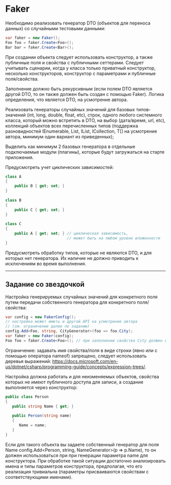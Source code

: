 # Faker
Необходимо реализовать генератор DTO (объектов для переноса данных) со случайными тестовыми данными:
``` c#
var faker = new Faker();
Foo foo = faker.Create<Foo>();
Bar bar = faker.Create<Bar>();
```
При создании объекта следует использовать конструктор, а также публичные поля и свойства с 
публичными сеттерами. Следует учитывать сценарии, когда у класса только приватный 
конструктор, несколько конструкторов, конструктор с параметрами и публичные поля/свойства.

Заполнение должно быть рекурсивным (если полем DTO является другой DTO, то он также 
должен быть создан с помощью Faker). Логика определения, что является DTO, на усмотрение 
автора.

Реализовать генераторы случайных значений для базовых типов-значений (int, long, 
double, float, etc), строк, одного любого системного класса, который можно встретить в DTO, 
на выбор (дата/время, url, etc), коллекций объектов всех перечисленных типов (поддержка 
разновидностей IEnumerable<T>, List<T>, IList<T>, ICollection<T>, T[] на 
усмотрение автора, минимум один вариант из приведенных);

Выделить как минимум 2 базовых генератора в отдельные подключаемые модули (плагины),
которые будут загружаться на старте приложения.

Предусмотреть учет циклических зависимостей:
```C#
class A
{
    public B { get; set; }
}
​
class B
{
    public C { get; set; }
}
​
class C
{
    public A { get; set; } // циклическая зависимость, 
                           // может быть на любом уровне вложенности
}
```
Предусмотреть обработку типов, которые не являются DTO, и для которых нет генератора. Их 
наличие не должно приводить к исключениям во время выполнения.
_____
## **Задание со звездочкой**

Настройка генерируемых случайных значений для конкретного поля путем передачи 
собственного генератора для конкретного поля/свойства:
```c#
var config = new FakerConfig();
// настройка может иметь и другой API на усмотрение автора 
// (см. ограничение далее по заданию)
config.Add<Foo, string, CityGenerator>(foo => foo.City); 
var faker = new Faker(config);
Foo foo = faker.Create<Foo>(); // при заполнении свойства City должен использоваться CityGenerator
```
Ограничение: задавать имя свойства/поля в виде строки (явно или с помощью оператора
nameof) запрещено, следует использовать деревья выражений:
https://docs.microsoft.com/en-us/dotnet/csharp/programming-guide/concepts/expression-trees/.

Настройка должна работать и для неизменяемых объектов, свойства которых не имеют 
публичного доступа для записи, а создание выполняется через конструктор:
```c#
public class Person
{
   public string Name { get; }
   
   public Person(string name)
   {
      Name = name;
   }
}
```
Если для такого объекта вы задаете собственный генератор для поля Name 
config.Add<Person, string, NameGenerator>(p => p.Name), то он должен 
использоваться при при генерации параметра name для конструктора. При обработке такой 
ситуации достаточно анализировать имена и типы параметров конструктора, предполагая, что 
его реализация тривиальна (параметры присваиваются свойствам с соответствующими именами).
